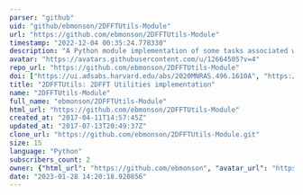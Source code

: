 ```yaml
---
parser: "github"
uid: "github/ebmonson/2DFFTUtils-Module"
url: "https://github.com/ebmonson/2DFFTUtils-Module"
timestamp: "2022-12-04 00:35:24.778330"
description: "A Python module implementation of some tasks associated with measuring spiral galaxy pitch angle with 2DFFT. To be merged into the 2dfft_utils repository at a later date. TODO: Rename package and repository to SpiralUtils."
avatar: "https://avatars.githubusercontent.com/u/12664505?v=4"
repo_url: "https://github.com/ebmonson/2DFFTUtils-Module"
doi: ["https://ui.adsabs.harvard.edu/abs/2020MNRAS.496.1610A", "https://ui.adsabs.harvard.edu/abs/2022ascl.soft11013M/abstract"]
title: "2DFFTUtils: 2DFFT Utilities implementation"
name: "2DFFTUtils-Module"
full_name: "ebmonson/2DFFTUtils-Module"
html_url: "https://github.com/ebmonson/2DFFTUtils-Module"
created_at: "2017-04-11T14:57:45Z"
updated_at: "2017-07-13T20:49:37Z"
clone_url: "https://github.com/ebmonson/2DFFTUtils-Module.git"
size: 15
language: "Python"
subscribers_count: 2
owner: {"html_url": "https://github.com/ebmonson", "avatar_url": "https://avatars.githubusercontent.com/u/12664505?v=4", "login": "ebmonson", "type": "User"}
date: "2023-01-28 14:20:18.920856"
---
```

